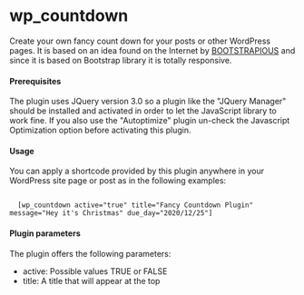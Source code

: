 # wp_countdown

Create your own fancy count down for your posts or other WordPress pages. It is based on an idea found on the Internet by <a href="https://bootstrapious.com/p/bootstrap-countdown" target="_blank">BOOTSTRAPIOUS</a> and since it is based on Bootstrap library it is totally responsive.

<h4>Prerequisites</h4>

The plugin uses JQuery version 3.0 so a plugin like the "JQuery Manager" should be installed and activated in order to let the JavaScript library to work fine. If you also use the "Autoptimize" plugin un-check the Javascript Optimization option before activating this plugin.

<h4>Usage</h4>

You can apply a shortcode provided by this plugin anywhere in your WordPress site page or post as in the following examples:

<code>
  [wp_countdown active="true" title="Fancy Countdown Plugin" message="Hey it's Christmas" due_day="2020/12/25"]
</code>

<h4>Plugin parameters</h4>

The plugin offers the following parameters:
<ul>
  <li>active: Possible values TRUE or FALSE</li>
  <li>title: A title that will appear at the top</li>
</ul>
